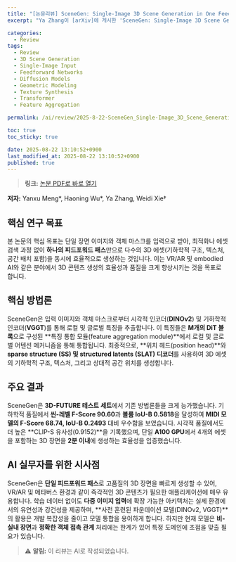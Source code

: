 ```yaml
---
title: "[논문리뷰] SceneGen: Single-Image 3D Scene Generation in One Feedforward Pass"
excerpt: "Ya Zhang이 [arXiv]에 게시한 'SceneGen: Single-Image 3D Scene Generation in One Feedforward Pass' 논문에 대한 자세한 리뷰입니다."

categories:
  - Review
tags:
  - Review
  - 3D Scene Generation
  - Single-Image Input
  - Feedforward Networks
  - Diffusion Models
  - Geometric Modeling
  - Texture Synthesis
  - Transformer
  - Feature Aggregation

permalink: /ai/review/2025-8-22-SceneGen_Single-Image_3D_Scene_Generation_in_One_Feedforward_Pass/

toc: true
toc_sticky: true

date: 2025-08-22 13:10:52+0900
last_modified_at: 2025-08-22 13:10:52+0900
published: true
---
```

> **링크:** [논문 PDF로 바로 열기](https://arxiv.org/abs/2508.15769)

**저자:** Yanxu Meng*, Haoning Wu*, Ya Zhang, Weidi Xie†



## 핵심 연구 목표
본 논문의 핵심 목표는 단일 장면 이미지와 객체 마스크를 입력으로 받아, 최적화나 에셋 검색 과정 없이 **하나의 피드포워드 패스**만으로 다수의 3D 에셋(기하학적 구조, 텍스처, 공간 배치 포함)을 동시에 효율적으로 생성하는 것입니다. 이는 VR/AR 및 embodied AI와 같은 분야에서 3D 콘텐츠 생성의 효율성과 품질을 크게 향상시키는 것을 목표로 합니다.

## 핵심 방법론
SceneGen은 입력 이미지와 객체 마스크로부터 시각적 인코더(**DINOv2**) 및 기하학적 인코더(**VGGT**)를 통해 로컬 및 글로벌 특징을 추출합니다. 이 특징들은 **M개의 DiT 블록**으로 구성된 **특징 통합 모듈(feature aggregation module)**에서 로컬 및 글로벌 어텐션 메커니즘을 통해 통합됩니다. 최종적으로, **위치 헤드(position head)**와 **sparse structure (SS) 및 structured latents (SLAT) 디코더**를 사용하여 3D 에셋의 기하학적 구조, 텍스처, 그리고 상대적 공간 위치를 생성합니다.

## 주요 결과
SceneGen은 **3D-FUTURE 테스트 세트**에서 기존 방법론들을 크게 능가했습니다. 기하학적 품질에서 **씬-레벨 F-Score 90.60**과 **볼륨 IoU-B 0.5818**을 달성하여 **MIDI 모델의 F-Score 68.74, IoU-B 0.2493** 대비 우수함을 보였습니다. 시각적 품질에서도 더 높은 **CLIP-S 유사성(0.9152)**을 기록했으며, 단일 **A100 GPU**에서 4개의 에셋을 포함하는 3D 장면을 **2분 이내**에 생성하는 효율성을 입증했습니다.

## AI 실무자를 위한 시사점
SceneGen은 **단일 피드포워드 패스**로 고품질의 3D 장면을 빠르게 생성할 수 있어, VR/AR 및 메타버스 환경과 같이 즉각적인 3D 콘텐츠가 필요한 애플리케이션에 매우 유용합니다. 학습 데이터 없이도 **다중 이미지 입력**에 확장 가능한 아키텍처는 실제 환경에서의 유연성과 강건성을 제공하며, **사전 훈련된 파운데이션 모델(DINOv2, VGGT)**의 활용은 개발 복잡성을 줄이고 모델 통합을 용이하게 합니다. 하지만 현재 모델은 **비-실내 장면**과 **정확한 객체 접촉 관계** 처리에는 한계가 있어 특정 도메인에 초점을 맞출 필요가 있습니다.

> ⚠️ **알림:** 이 리뷰는 AI로 작성되었습니다.